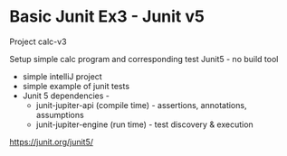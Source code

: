 # Basic Junit Ex3 - Junit v5

Project calc-v3

Setup simple calc program and corresponding test Junit5 - no build tool

- simple intelliJ project
- simple example of junit tests
- Junit 5 dependencies -
  - junit-jupiter-api (compile time) - assertions, annotations, assumptions
  - junit-jupiter-engine (run time) - test discovery & execution

https://junit.org/junit5/


